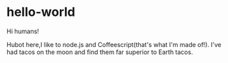 # hello-world

Hi humans!

Hubot here,I like to node.js and Coffeescript(that's what I'm made of!).
I've had tacos on the moon and find them far superior to Earth tacos.
